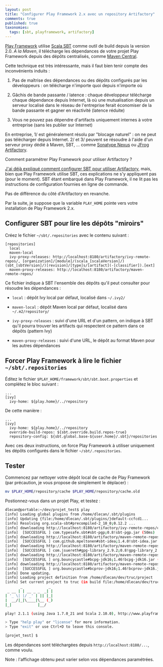 ```yaml
---
layout: post
title: "Configurer Play Framework 2.x avec un repository Artifactory"
comments: true
published: true
taxonomies: 
  tags: [sbt, playframework, artifactory]
---
```


[Play Framework][play2] utilise [Scala SBT][scala-sbt] comme outil de build depuis la version 2.0.
*A la Maven*, il télécharge les dépendances de votre projet Play Framework depuis des dépôts centralisés, comme [Maven Central][repo-maven2-central].

<!-- more -->

Cette technique est très intéressante, mais il faut bien tenir compte des inconvénients induits :

1. Pas de maîtrise des dépendances ou des dépôts configurés par les développeurs : on télécharge n'importe quoi depuis n'importe où

2. Gâchis de bande passante / latence : chaque développeur télécharge chaque dépendance depuis Internet, là où une mutualisation depuis un 
serveur localisé dans le réseau de l'entreprise ferait économiser de la bande passante et gagner en réactivité (latence réduite)

3. Vous ne pouvez pas dépendre d'artifacts uniquement internes à votre entreprise (sans les publier sur Internet)

En entreprise, 1/ est généralement résolu par "blocage naturel" : on ne peut pas télécharger depuis Internet. 2/ et 3/ peuvent se résoudre à l'aide d'un serveur proxy dédié à Maven, SBT, ... comme [Sonatype Nexus][nexus] ou [JFrog Artifactory][artifactory].

Comment paramétrer Play Framework pour utiliser Artifactory ?

[J'ai déjà expliqué comment configurer SBT pour utiliser Artifactory](@/blog/2021-04-24-configurer-scala-sbt-repository-artifactory/index.md), mais, bien que Play Framework utilise SBT, ces explications ne s'y appliquent pas (pour le moment). SBT étant embarqué dans Play Framework, il ne lit pas les instructions de configuration fournies en ligne de commande.

Pas de différence du côté d'Artifactory en revanche.

Par la suite, je suppose que la variable `PLAY_HOME` pointe vers votre installation de Play Framework 2.x.

## Configurer SBT pour lire les dépôts "miroirs"

Créez le fichier `~/sbt/.repositories` avec le contenu suivant :

```properties
[repositories]
  local
  maven-local
  ivy-proxy-releases: http://localhost:8180/artifactory/ivy-remote-repos/, [organization]/[module]/(scala_[scalaVersion]/)(sbt_[sbtVersion]/)[revision]/[type]s/[artifact](-[classifier]).[ext]
  maven-proxy-releases: http://localhost:8180/artifactory/maven-remote-repos/
```

Ce fichier indique à SBT l'ensemble des dépôts qu'il peut consulter pour résoudre les dépendances :

- `local` : dépôt Ivy local par défaut, localisé dans `~/.ivy2/`

- `maven-local` : dépôt Maven local par défaut, localisé dans `~/.m2/repository/`

- `ivy-proxy-releases` : suivi d'une URL et d'un pattern, on indique à SBT qu'il pourra trouver les artifacts qui respectent ce pattern dans ce dépôts (pattern Ivy)

- `maven-proxy-releases` : suivi d'une URL, le dépôt au format Maven pour les autres dépendances

## Forcer Play Framework à lire le fichier `~/sbt/.repositories`

Éditez le fichier `$PLAY_HOME/framework/sbt/sbt.boot.properties` et complétez le bloc suivant :

```properties
...
[ivy]
  ivy-home: ${play.home}/../repository

```

De cette manière :

```properties
...
[ivy]
  ivy-home: ${play.home}/../repository
  override-build-repos: ${sbt.override.build.repos-true}
  repository-config: ${sbt.global.base-${user.home}/.sbt}/repositories

```

Avec ces deux instructions, on force Play Framework à utiliser uniquement les dépôts configurés dans le fichier `~/sbt/.repositories`.

## Tester

Commencez par nettoyer votre dépôt local de cache de Play Framework (par précaution, je vous propose de simplement le déplacer) :

```sh
mv $PLAY_HOME/repository/cache $PLAY_HOME/repository/cache.old

```

Postionnez-vous dans un projet Play, et testez :

```sh
dlecan@portable:~/dev/projet_test$ play
[info] Loading global plugins from /home/dlecan/.sbt/plugins
[info] Updating {file:/home/dlecan/.sbt/plugins/}default-ccfcd1...
[info] Resolving org.scala-sbt#precompiled-2_10_0;0.12.2 ...
[info] downloading http://localhost:8180/artifactory/ivy-remote-repos/com.typesafe.sbt/sbt-pgp/scala_2.9.2/sbt_0.12/0.8/jars/sbt-pgp.jar ...
[info] 	[SUCCESSFUL ] com.typesafe.sbt#sbt-pgp;0.8!sbt-pgp.jar (50ms)
[info] downloading http://localhost:8180/artifactory/maven-remote-repos/com/github/mpeltonen/sbt-idea_2.9.2_0.12/1.4.0/sbt-idea-1.4.0.jar ...
[info] 	[SUCCESSFUL ] com.github.mpeltonen#sbt-idea;1.4.0!sbt-idea.jar (37ms)
[info] downloading http://localhost:8180/artifactory/maven-remote-repos/com/jsuereth/gpg-library_2.9.2/0.8/gpg-library_2.9.2-0.8.jar ...
[info] 	[SUCCESSFUL ] com.jsuereth#gpg-library_2.9.2;0.8!gpg-library_2.9.2.jar (29ms)
[info] downloading http://localhost:8180/artifactory/maven-remote-repos/org/bouncycastle/bcpg-jdk16/1.46/bcpg-jdk16-1.46.jar ...
[info] 	[SUCCESSFUL ] org.bouncycastle#bcpg-jdk16;1.46!bcpg-jdk16.jar (21ms)
[info] downloading http://localhost:8180/artifactory/maven-remote-repos/org/bouncycastle/bcprov-jdk16/1.46/bcprov-jdk16-1.46.jar ...
[info] 	[SUCCESSFUL ] org.bouncycastle#bcprov-jdk16;1.46!bcprov-jdk16.jar (41ms)
[info] Done updating.
[info] Loading project definition from /home/dlecan/dev/truc/project
[info] Set current project to truc (in build file:/home/dlecan/dev/truc/)
       _            _
 _ __ | | __ _ _  _| |
| '_ \| |/ _' | || |_|
|  __/|_|\____|\__ (_)
|_|            |__/

play! 2.1.1 (using Java 1.7.0_21 and Scala 2.10.0), http://www.playframework.org

> Type "help play" or "license" for more information.
> Type "exit" or use Ctrl+D to leave this console.

[projet_test] $

```

Les dépendances sont téléchargées depuis `http://localhost:8180/...`, comme voulu.

Note : l'affichage obtenu peut varier selon vos dépendances paramétrées.

[scala-sbt]: http://www.scala-sbt.org/
[maven]: http://maven.apache.org/
[play2]: http://www.playframework.com/
[repo-maven2-central]: http://repo1.maven.org/maven2/
[repo-typesafe]: http://repo.typesafe.com/typesafe/ivy-releases/
[repo-sbt]: http://repo.scala-sbt.org/scalasbt/sbt-plugin-releases/
[nexus]: http://www.sonatype.org/nexus/
[artifactory]: http://www.jfrog.com/home/v_artifactory_opensource_overview
